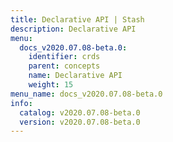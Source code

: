 ```yaml
---
title: Declarative API | Stash
description: Declarative API
menu:
  docs_v2020.07.08-beta.0:
    identifier: crds
    parent: concepts
    name: Declarative API
    weight: 15
menu_name: docs_v2020.07.08-beta.0
info:
  catalog: v2020.07.08-beta.0
  version: v2020.07.08-beta.0
---
```


